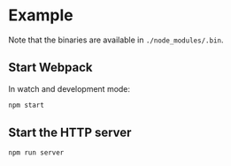 # Example

Note that the binaries are available in `./node_modules/.bin`.

## Start Webpack

In watch and development mode:

```sh
npm start
```

## Start the HTTP server

```sh
npm run server
```
